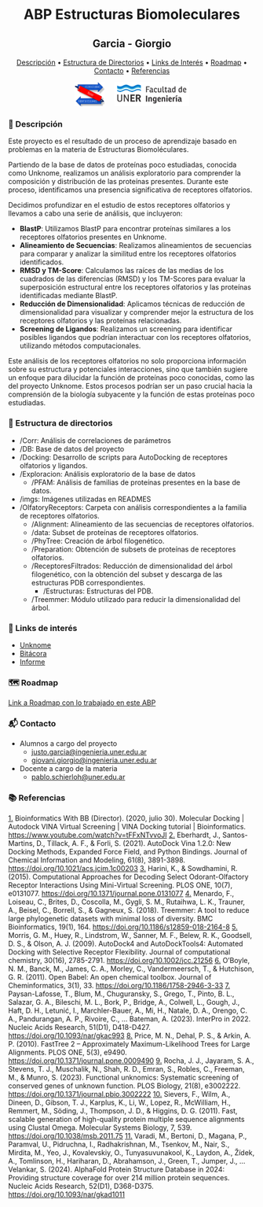 <div align="center">

# ABP Estructuras Biomoleculares

## Garcia - Giorgio


[Descripción](#-descripción) • [Estructura de Directorios](#file_folder-estructura-de-directorios) • [Links de Interés](#paperclip-links-de-interés) • [Roadmap](#world_map-roadmap) • [Contacto](#-contacto) • [Referencias](#-referencias)



<div style="text-align: center;">
    <div style="display: inline-flex; align-items: center;">
        <img src="imgs/logo_eb.png" alt="Logo EB" style="height: 50px;margin-right: 20px;">
        <img src="imgs/logouner.png" alt="Logo UNER" style="height: 50px;">
    </div>
</div>


</div>



### 📖 Descripción
Este proyecto es el resultado de un proceso de aprendizaje basado en problemas en la materia de Estructuras Biomoléculares.

Partiendo de la base de datos de proteínas poco estudiadas, conocida como Unknome, realizamos un análisis exploratorio para comprender la composición y distribución de las proteínas presentes. Durante este proceso, identificamos una presencia significativa de receptores olfatorios.

Decidimos profundizar en el estudio de estos receptores olfatorios y llevamos a cabo una serie de análisis, que incluyeron:

- **BlastP**: Utilizamos BlastP para encontrar proteínas similares a los receptores olfatorios presentes en Unknome.
- **Alineamiento de Secuencias**: Realizamos alineamientos de secuencias para comparar y analizar la similitud entre los receptores olfatorios identificados.
- **RMSD y TM-Score**: Calculamos las raíces de las medias de los cuadrados de las diferencias (RMSD) y los TM-Scores para evaluar la superposición estructural entre los receptores olfatorios y las proteínas identificadas mediante BlastP.
- **Reducción de Dimensionalidad**: Aplicamos técnicas de reducción de dimensionalidad para visualizar y comprender mejor la estructura de los receptores olfatorios y las proteínas relacionadas.
- **Screening de Ligandos**: Realizamos un screening para identificar posibles ligandos que podrían interactuar con los receptores olfatorios, utilizando métodos computacionales.


Este análisis de los receptores olfatorios no solo proporciona información sobre su estructura y potenciales interacciones, sino que también sugiere un enfoque para dilucidar la función de proteínas poco conocidas, como las del proyecto Unknome. Estos procesos podrían ser un paso crucial hacia la comprensión de la biología subyacente y la función de estas proteínas poco estudiadas.

### :file_folder: Estructura de directorios
- /Corr: Análisis de correlaciones de parámetros
- /DB: Base de datos del proyecto
- /Docking: Desarrollo de scripts para AutoDocking de receptores olfatorios y ligandos.
- /Exploracion: Análisis exploratorio de la base de datos
	- /PFAM: Análisis de familias de proteínas presentes en la base de datos.
- /imgs: Imágenes utilizadas en READMES
- /OlfatoryReceptors: Carpeta con análisis correspondientes a la familia de receptores olfatorios.
	- /Alignment: Alineamiento de las secuencias de receptores olfatorios.
	- /data: Subset de proteínas de receptores olfatorios.
	- /PhyTree: Creación de árbol filogenético.
	- /Preparation: Obtención de subsets de proteínas de receptores olfatorios.
	- /ReceptoresFiltrados: Reducción de dimensionalidad del árbol filogenético, con la obtención del subset y descarga de las estructuras PDB correspondientes.
		- /Estructuras: Estructuras del PDB.
	- /Treemmer: Módulo utilizado para reducir la dimensionalidad del árbol.



### :paperclip: Links de interés
- [Unknome](https://unknome.mrc-lmb.cam.ac.uk/)
- [Bitácora](https://docs.google.com/document/d/1hfnAr0R3DH2llRegLN6dVXDsyPDdvUwWzP8I5dPmboY/edit?usp=sharing)
- [Informe](https://docs.google.com/document/d/1W4E4xc-yobJKqFuypAWl4mKD40Bq83cPE_Dq3pm-OxU/edit?usp=sharing)

### :world_map: Roadmap

[Link a Roadmap con lo trabajado en este ABP](https://roadmap.sh/r/abp-eb)

### 📬 Contacto
- Alumnos a cargo del proyecto
	- justo.garcia@ingenieria.uner.edu.ar
	- giovani.giorgio@ingenieria.uner.edu.ar
- Docente a cargo de la materia
	- pablo.schierloh@uner.edu.ar




### 📚 Referencias

[1.][ref-1] Bioinformatics With BB (Director). (2020, julio 30). Molecular Docking  | Autodock VINA Virtual Screening  | VINA Docking tutorial | Bioinformatics. https://www.youtube.com/watch?v=tFFxNTvvoJI
[2.][ref-2] Eberhardt, J., Santos-Martins, D., Tillack, A. F., & Forli, S. (2021). AutoDock Vina 1.2.0: New Docking Methods, Expanded Force Field, and Python Bindings. Journal of Chemical Information and Modeling, 61(8), 3891-3898. https://doi.org/10.1021/acs.jcim.1c00203
[3.][ref-3] Harini, K., & Sowdhamini, R. (2015). Computational Approaches for Decoding Select Odorant-Olfactory Receptor Interactions Using Mini-Virtual Screening. PLOS ONE, 10(7), e0131077. https://doi.org/10.1371/journal.pone.0131077
[4.][ref-4] Menardo, F., Loiseau, C., Brites, D., Coscolla, M., Gygli, S. M., Rutaihwa, L. K., Trauner, A., Beisel, C., Borrell, S., & Gagneux, S. (2018). Treemmer: A tool to reduce large phylogenetic datasets with minimal loss of diversity. BMC Bioinformatics, 19(1), 164. https://doi.org/10.1186/s12859-018-2164-8
[5.][ref-5] Morris, G. M., Huey, R., Lindstrom, W., Sanner, M. F., Belew, R. K., Goodsell, D. S., & Olson, A. J. (2009). AutoDock4 and AutoDockTools4: Automated Docking with Selective Receptor Flexibility. Journal of computational chemistry, 30(16), 2785-2791. https://doi.org/10.1002/jcc.21256
[6.][ref-6] O’Boyle, N. M., Banck, M., James, C. A., Morley, C., Vandermeersch, T., & Hutchison, G. R. (2011). Open Babel: An open chemical toolbox. Journal of Cheminformatics, 3(1), 33. https://doi.org/10.1186/1758-2946-3-33
[7.][ref-7] Paysan-Lafosse, T., Blum, M., Chuguransky, S., Grego, T., Pinto, B. L., Salazar, G. A., Bileschi, M. L., Bork, P., Bridge, A., Colwell, L., Gough, J., Haft, D. H., Letunić, I., Marchler-Bauer, A., Mi, H., Natale, D. A., Orengo, C. A., Pandurangan, A. P., Rivoire, C., … Bateman, A. (2023). InterPro in 2022. Nucleic Acids Research, 51(D1), D418-D427. https://doi.org/10.1093/nar/gkac993
[8.][ref-8] Price, M. N., Dehal, P. S., & Arkin, A. P. (2010). FastTree 2 – Approximately Maximum-Likelihood Trees for Large Alignments. PLOS ONE, 5(3), e9490. https://doi.org/10.1371/journal.pone.0009490
[9.][ref-9] Rocha, J. J., Jayaram, S. A., Stevens, T. J., Muschalik, N., Shah, R. D., Emran, S., Robles, C., Freeman, M., & Munro, S. (2023). Functional unknomics: Systematic screening of conserved genes of unknown function. PLOS Biology, 21(8), e3002222. https://doi.org/10.1371/journal.pbio.3002222
[10.][ref-10] Sievers, F., Wilm, A., Dineen, D., Gibson, T. J., Karplus, K., Li, W., Lopez, R., McWilliam, H., Remmert, M., Söding, J., Thompson, J. D., & Higgins, D. G. (2011). Fast, scalable generation of high-quality protein multiple sequence alignments using Clustal Omega. Molecular Systems Biology, 7, 539. https://doi.org/10.1038/msb.2011.75
[11.][ref-11] Varadi, M., Bertoni, D., Magana, P., Paramval, U., Pidruchna, I., Radhakrishnan, M., Tsenkov, M., Nair, S., Mirdita, M., Yeo, J., Kovalevskiy, O., Tunyasuvunakool, K., Laydon, A., Žídek, A., Tomlinson, H., Hariharan, D., Abrahamson, J., Green, T., Jumper, J., … Velankar, S. (2024). AlphaFold Protein Structure Database in 2024: Providing structure coverage for over 214 million protein sequences. Nucleic Acids Research, 52(D1), D368-D375. https://doi.org/10.1093/nar/gkad1011

[ref-1]: #ref-1
[ref-2]: #ref-2
[ref-3]: #ref-3
[ref-4]: #ref-4
[ref-5]: #ref-5
[ref-6]: #ref-6
[ref-7]: #ref-7
[ref-8]: #ref-8
[ref-9]: #ref-9
[ref-10]: #ref-10
[ref-11]: #ref-11